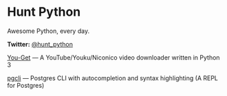 # Hunt Python
Awesome Python, every day.

**Twitter:** [@hunt_python](https://twitter.com/hunt_python)

[You-Get](https://you-get.org/)
— A YouTube/Youku/Niconico video downloader written in Python 3

[pgcli](http://pgcli.com/)
— Postgres CLI with autocompletion and syntax highlighting (A REPL for Postgres)

